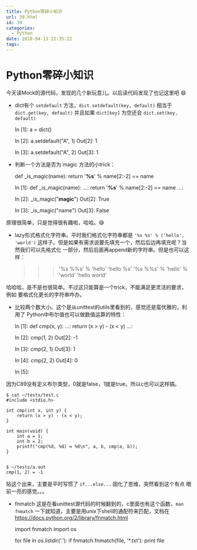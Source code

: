 ```yaml
---
title: Python零碎小知识
url: 39.html
id: 39
categories:
  - Python
date: 2018-04-13 22:35:22
tags:
---
```


Python零碎小知识
===========

今天读Mock的源代码，发现的几个新玩意儿。以后读代码发现了也记这里吧 :smile:

*   dict有个 `setdefault` 方法，`dict.setdefault(key, default)` 相当于 `dict.get(key, default)` 并且如果 `dict[key]` 为空还会 `dict.set(key, default)`

    In [1]: a = dict()
    
    In [2]: a.setdefault("A", 1)
    Out[2]: 1
    
    In [3]: a.setdefault("A", 2)
    Out[3]: 1
    

*   判断一个方法是否为 magic 方法的小trick：

    def _is_magic(name):
        return '__%s__' % name[2:-2] == name
    

    In [1]: def _is_magic(name):
       ...:     return '__%s__' % name[2:-2] == name
       ...:
    
    In [2]: _is_magic("__magic__")
    Out[2]: True
    
    In [3]: _is_magic("name")
    Out[3]: False
    

原理很简单，只是觉得很有趣啦，哈哈。:smile:

*   lazy形式格式化字符串。平时我们格式化字符串都是 `'%s %s' % ('hello', 'world')` 这样子。但是如果有需求说要先填充一个，然后后边再填充呢？当然我们可以先格式化 一部分，然后后面再append新的字符串。但是也可以这样：

    >>> '%s %%s' % 'hello'
    'hello %s'
    >>> '%s %%s' % 'hello' % 'world'
    'hello world'
    >>>
    

哈哈哈，是不是也很简单。不过这只能算是一个trick，不能满足更灵活的要求，例如 要格式化更长的字符串咋办。

*   比较两个数大小。这个是从unittest的utils里看到的，感觉还是蛮优雅的，利用了 Python中布尔值也可以做数值运算的特性：

    In [1]: def cmp(x, y):
       ...:     return (x > y) - (x < y)
       ...:
    
    In [2]: cmp(1, 2)
    Out[2]: -1
    
    In [3]: cmp(2, 1)
    Out[3]: 1
    
    In [4]: cmp(2, 2)
    Out[4]: 0
    
    In [5]:
    

因为C89没有定义布尔类型，0就是false，1就是true。所以c也可以这样搞。

    $ cat ~/tests/test.c
    #include <stdio.h>
    
    int cmp(int x, int y) {
        return (x > y) - (x < y);
    }
    
    int main(void) {
        int a = 1;
        int b = 2;
        printf("cmp(%d, %d) = %d\n", a, b, cmp(a, b));
    }
    

    $ ~/tests/a.out
    cmp(1, 2) = -1
    

贴这个出来，主要是平时写惯了 `if...else...` 固化了思维，突然看到这个有点 眼前一亮的感觉。。。

*   fnmatch 这是在看unittest源代码的时候翻到的，c里面也有这个函数，`man fnmatch` 一下就知道，主要是用unix下shell的通配符来匹配，文档在 https://docs.python.org/2/library/fnmatch.html

    import fnmatch
    import os
    
    for file in os.listdir('.'):
        if fnmatch.fnmatch(file, '*.txt'):
            print file
